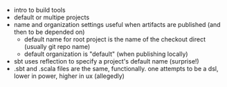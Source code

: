 - intro to build tools
- default or multipe projects
- name and organization settings useful when artifacts are published (and then to be depended on)
  - default name for root project is the name of the checkout direct (usually git repo name)
  - default organization is "default" (when publishing locally)
- sbt uses reflection to specify a project's default name (surprise!)
- .sbt and .scala files are the same, functionally. one attempts to be a dsl, lower in power, higher in ux (allegedly)
